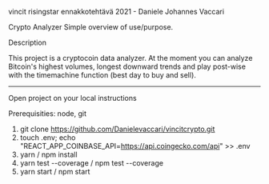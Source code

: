 vincit risingstar ennakkotehtävä 2021 - Daniele Johannes Vaccari

Crypto Analyzer
Simple overview of use/purpose.

Description

This project is a cryptocoin data analyzer. At the moment you can analyze Bitcoin's highest volumes, longest downward trends and play post-wise with the timemachine function (best day to buy and sell).

--------------------------------------------------------
Open project on your local instructions

Prerequisities: node, git

1. git clone https://github.com/Danielevaccari/vincitcrypto.git
2. touch .env; echo "REACT_APP_COINBASE_API=https://api.coingecko.com/api" >> .env
3. yarn / npm install
4. yarn test --coverage / npm test --coverage
5. yarn start / npm start


